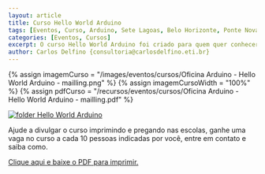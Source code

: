 ```yaml
---
layout: article
title: Curso Hello World Arduino
tags: [Eventos, Curso, Arduino, Sete Lagoas, Belo Horizonte, Ponte Nova, Santa Luzia, Lagoa Santa, Nova Lima, Coronel Fabriciano, Itabira, Itauna, São João de Bicas]
categories: [Eventos, Cursos]
excerpt: O curso Hello World Arduino foi criado para quem quer conhecer o Arduino sem entrar em muitos detalhes de Microcontroladores, mas já quer sair fazendo alguma coisa e com a segurança de estar seguindo o caminho certo.
author: Carlos Delfino {consultoria@carlosdelfino.eti.br}
---
```


{% assign imagemCurso = "/images/eventos/cursos/Oficina Arduino - Hello World Arduino - mailling.png" %}
{% assign imagemCursoWidth = "100%" %}
{% assign pdfCurso = "/recursos/eventos/cursos/Oficina Arduino - Hello World Arduino - mailling.pdf" %}

<div class="imageBox">
<a rel="lightbox" title="Folder Hello World Arduino" href="{{ imagemCurso | uri_escape }}" >
<img alt="folder Hello World Arduino" src="{{ imagemCurso | uri_escape }}" width="{{ imagemCursoWidth }}" />
</a>
</div>

Ajude a divulgar o curso imprimindo e pregando nas escolas, ganhe uma vaga no curso a cada 10
pessoas indicadas por você, entre em contato e saiba como.

<a rel="" title="Folder Hello World Arduino" href="{{ pdfCurso | uri_escape }}" >
Clique aqui e baixe o PDF para imprimir.
</a>
